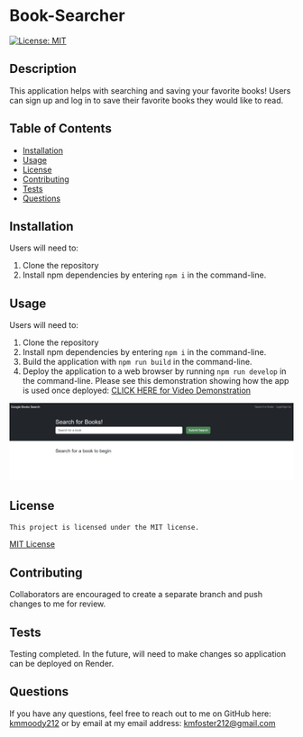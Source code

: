 # Book-Searcher

[![License: MIT](https://img.shields.io/badge/License-MIT-yellow.svg)](https://opensource.org/licenses/MIT)

## Description

This application helps with searching and saving your favorite books! Users can sign up and log in to save their favorite books they would like to read.

## Table of Contents

- [Installation](#installation)
- [Usage](#usage)
- [License](#license)
- [Contributing](#contributing)
- [Tests](#tests)
- [Questions](#Questions)

## Installation

Users will need to:

1. Clone the repository
2. Install npm dependencies by entering `npm i` in the command-line.


## Usage

Users will need to:
1. Clone the repository
2. Install npm dependencies by entering `npm i` in the command-line.
3. Build the application with `npm run build` in the command-line.
4. Deploy the application to a web browser by running `npm run develop` in the command-line.
Please see this demonstration showing how the app is used once deployed:
[CLICK HERE for Video Demonstration](https://drive.google.com/file/d/1pcllW-KgV8IGf-hIalgDaLHc2cbH7biB/view?usp=drive_link)

![screenshot of application](/assets/Screenshot%202024-12-23%20174032.png)


## License

    This project is licensed under the MIT license.

[MIT License](https://opensource.org/licenses/MIT)

## Contributing

Collaborators are encouraged to create a separate branch and push changes to me for review.

## Tests

Testing completed. In the future, will need to make changes so application can be deployed on Render.

## Questions

If you have any questions, feel free to reach out to me on GitHub here: [kmmoody212](github.com/kmmoody212) or by email at my email address: kmfoster212@gmail.com